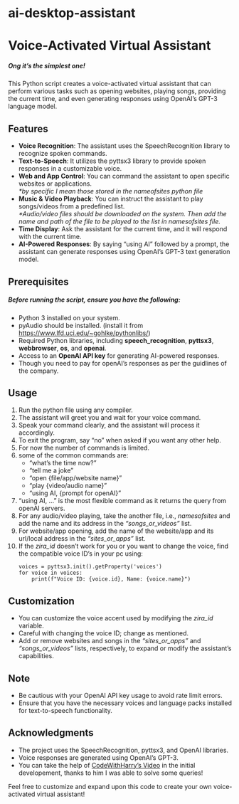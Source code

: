 # ai-desktop-assistant
<h1 class="code-line" data-line-start=0 data-line-end=1 ><a id="VoiceActivated_Virtual_Assistant_0"></a>Voice-Activated Virtual Assistant</h1>
<h5 class="code-line" data-line-start=1 data-line-end=2 ><a id="_Ong_its_the_simplest_one__1"></a><em>Ong it’s the simplest one!</em></h5>
<p class="has-line-data" data-line-start="4" data-line-end="5">This Python script creates a voice-activated virtual assistant that can perform various tasks such as opening websites, playing songs, providing the current time, and even generating responses using OpenAI’s GPT-3 language model.</p>
<h2 class="code-line" data-line-start=7 data-line-end=8 ><a id="Features_7"></a>Features</h2>
<ul>
<li class="has-line-data" data-line-start="9" data-line-end="10"><strong>Voice Recognition</strong>: The assistant uses the SpeechRecognition library to recognize spoken commands.</li>
<li class="has-line-data" data-line-start="10" data-line-end="11"><strong>Text-to-Speech</strong>: It utilizes the pyttsx3 library to provide spoken responses in a customizable voice.</li>
<li class="has-line-data" data-line-start="11" data-line-end="13"><strong>Web and App Control</strong>: You can command the assistant to open specific websites or applications.<br>
<em>*by specific I mean those stored in the nameofsites python file</em></li>
<li class="has-line-data" data-line-start="13" data-line-end="15"><strong>Music &amp; Video Playback</strong>: You can instruct the assistant to play songs/videos from a predefined list.<br>
<em>*Audio/video files should be downloaded on the system. Then add the name and path of the file to be played to the list in namesofsites file.</em></li>
<li class="has-line-data" data-line-start="15" data-line-end="16"><strong>Time Display</strong>: Ask the assistant for the current time, and it will respond with the current time.</li>
<li class="has-line-data" data-line-start="16" data-line-end="18"><strong>AI-Powered Responses</strong>: By saying “using AI” followed by a prompt, the assistant can generate responses using OpenAI’s GPT-3 text generation model.</li>
</ul>
<h2 class="code-line" data-line-start=18 data-line-end=19 ><a id="Prerequisites_18"></a>Prerequisites</h2>
<h5 class="code-line" data-line-start=19 data-line-end=20 ><a id="Before_running_the_script_ensure_you_have_the_following_19"></a>Before running the script, ensure you have the following:</h5>
<ul>
<li class="has-line-data" data-line-start="21" data-line-end="22">Python 3 installed on your system.</li>
<li class="has-line-data" data-line-start="22" data-line-end="23">pyAudio should be installed. (install it from <a href="https://www.lfd.uci.edu/~gohlke/pythonlibs/">https://www.lfd.uci.edu/~gohlke/pythonlibs/</a>)</li>
<li class="has-line-data" data-line-start="23" data-line-end="24">Required Python libraries, including <strong>speech_recognition</strong>, <strong>pyttsx3</strong>, <strong>webbrowser</strong>, <strong>os</strong>, and <strong>openai</strong>.</li>
<li class="has-line-data" data-line-start="24" data-line-end="25">Access to an <strong>OpenAI API key</strong> for generating AI-powered responses.</li>
<li class="has-line-data" data-line-start="25" data-line-end="27">Though you need to pay for openAI’s responses as per the guidlines of the company.</li>
</ul>
<h2 class="code-line" data-line-start=27 data-line-end=28 ><a id="Usage_27"></a>Usage</h2>
<ol>
<li class="has-line-data" data-line-start="28" data-line-end="29">Run the python file using any compiler.</li>
<li class="has-line-data" data-line-start="29" data-line-end="30">The assistant will greet you and wait for your voice command.</li>
<li class="has-line-data" data-line-start="30" data-line-end="31">Speak your command clearly, and the assistant will process it accordingly.</li>
<li class="has-line-data" data-line-start="31" data-line-end="32">To exit the program, say “no” when asked if you want any other help.</li>
<li class="has-line-data" data-line-start="32" data-line-end="33">For now the number of commands is limited.</li>
<li class="has-line-data" data-line-start="33" data-line-end="39">some of the common commands are:
<ul>
<li class="has-line-data" data-line-start="34" data-line-end="35">“what’s the time now?”</li>
<li class="has-line-data" data-line-start="35" data-line-end="36">“tell me a joke”</li>
<li class="has-line-data" data-line-start="36" data-line-end="37">“open {file/app/website name}”</li>
<li class="has-line-data" data-line-start="37" data-line-end="38">“play {video/audio name}”</li>
<li class="has-line-data" data-line-start="38" data-line-end="39">“using AI, {prompt for openAI}”</li>
</ul>
</li>
<li class="has-line-data" data-line-start="39" data-line-end="40">“using AI, …” is the most flexible command as it returns the query from openAI servers.</li>
<li class="has-line-data" data-line-start="40" data-line-end="41">For any audio/video playing, take the another file, i.e., <em>namesofsites</em> and add the name and its address in the <em>“songs_or_videos”</em> list.</li>
<li class="has-line-data" data-line-start="41" data-line-end="42">For website/app opening, add the name of the website/app and its url/local address in the <em>“sites_or_apps”</em> list.</li>
<li class="has-line-data" data-line-start="42" data-line-end="49">If the <em>zira_id</em> doesn’t work for you or you want to change the voice, find the compatible voice ID’s in your pc using:<pre><code class="has-line-data" data-line-start="44" data-line-end="48" class="language-py">voices = pyttsx3.init().getProperty(<span class="hljs-string">'voices'</span>)
<span class="hljs-keyword">for</span> voice <span class="hljs-keyword">in</span> voices:
    print(f<span class="hljs-string">"Voice ID: {voice.id}, Name: {voice.name}"</span>)
</code></pre>
</li>
</ol>
<h2 class="code-line" data-line-start=49 data-line-end=50 ><a id="Customization_49"></a>Customization</h2>
<ul>
<li class="has-line-data" data-line-start="50" data-line-end="51">You can customize the voice accent used by modifying the <em>zira_id</em> variable.</li>
<li class="has-line-data" data-line-start="51" data-line-end="52">Careful with changing the voice ID; change as mentioned.</li>
<li class="has-line-data" data-line-start="52" data-line-end="54">Add or remove websites and songs in the <em>“sites_or_apps”</em> and <em>“songs_or_videos”</em> lists, respectively, to expand or modify the assistant’s capabilities.</li>
</ul>
<h2 class="code-line" data-line-start=54 data-line-end=55 ><a id="Note_54"></a>Note</h2>
<ul>
<li class="has-line-data" data-line-start="55" data-line-end="56">Be cautious with your OpenAI API key usage to avoid rate limit errors.</li>
<li class="has-line-data" data-line-start="56" data-line-end="58">Ensure that you have the necessary voices and language packs installed for text-to-speech functionality.</li>
</ul>
<h2 class="code-line" data-line-start=58 data-line-end=59 ><a id="Acknowledgments_58"></a>Acknowledgments</h2>
<ul>
<li class="has-line-data" data-line-start="59" data-line-end="60">The project uses the SpeechRecognition, pyttsx3, and OpenAI libraries.</li>
<li class="has-line-data" data-line-start="60" data-line-end="61">Voice responses are generated using OpenAI’s GPT-3.</li>
<li class="has-line-data" data-line-start="61" data-line-end="63">You can take the help of <a href="https://www.youtube.com/watch?v=s_8b5iq4Rvk&amp;t=2437s">CodeWithHarry’s Video</a> in the initial developement, thanks to him I was able to solve some queries!</li>
</ul>
<p class="has-line-data" data-line-start="63" data-line-end="64">Feel free to customize and expand upon this code to create your own voice-activated virtual assistant!</p>
